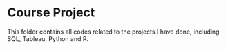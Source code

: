 # Course Project
This folder contains all codes related to the projects I have done, including SQL, Tableau, Python and R.
